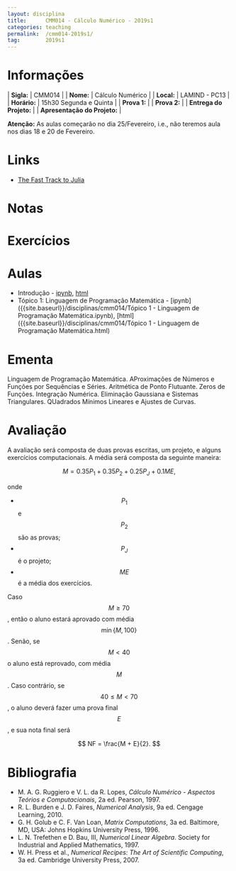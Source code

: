 ```yaml
---
layout: disciplina
title:      CMM014 - Cálculo Numérico - 2019s1
categories: teaching
permalink:  /cmm014-2019s1/
tag:        2019s1
---
```


# Informações

  |          **Sigla:**           | CMM014                 |
  |          **Nome:**            | Cálculo Numérico       |
  |          **Local:**           | LAMIND - PC13          |
  |          **Horário:**         | 15h30 Segunda e Quinta |
  |          **Prova 1:**         | 
  |          **Prova 2:**         | 
  |   **Entrega do Projeto:**     |
  | **Apresentação do Projeto:**  | 

**Atenção:** As aulas começarão no dia 25/Fevereiro, i.e., não teremos aula nos dias 18
e 20 de Fevereiro.

# Links

- [The Fast Track to Julia](https://juliadocs.github.io/Julia-Cheat-Sheet/)

# Notas

# Exercícios

# Aulas

- Introdução -
  [ipynb]({{site.baseurl}}/disciplinas/cmm014/Introdução.ipynb),
  [html]({{site.baseurl}}/disciplinas/cmm014/Introdução.html)
- Tópico 1: Linguagem de Programação Matemática -
  [ipynb]({{site.baseurl}}/disciplinas/cmm014/Tópico 1 - Linguagem de Programação Matemática.ipynb),
  [html]({{site.baseurl}}/disciplinas/cmm014/Tópico 1 - Linguagem de Programação Matemática.html)

# Ementa

Linguagem de Programação Matemática. AProximações de Números e Funções por Sequências e
Séries. Aritmética de Ponto Flutuante. Zeros de Funções. Integração Numérica. Eliminação
Gaussiana e Sistemas Triangulares. QUadrados Mínimos Lineares e Ajustes de Curvas.

# Avaliação

A avaliação será composta de duas provas escritas, um projeto, e alguns exercícios
computacionais.
A média será composta da seguinte maneira:

$$ M = 0.35 P_1 + 0.35 P_2 + 0.25 P_J + 0.1 ME, $$

onde

- $$P_1$$ e $$P_2$$ são as provas;
- $$P_J$$ é o projeto;
- $$ME$$ é a média dos exercícios.

Caso $$M \geq 70$$, então o aluno estará aprovado com média $$\min\{M, 100\}$$.
Senão, se $$M < 40$$ o aluno está reprovado, com média $$M$$.
Caso contrário, se $$40 \leq M < 70$$, o aluno deverá fazer uma prova final $$E$$, e
sua nota final será

$$ NF = \frac{M + E}{2}. $$

# Bibliografia

  - M. A. G. Ruggiero e V. L. da R. Lopes, *Cálculo Numérico - Aspectos Teórios e
   Computacionais*, 2a ed. Pearson, 1997.
  - R. L. Burden e J. D. Faires, *Numerical Analysis*, 9a ed. Cengage Learning,
    2010.
  - G. H. Golub e C. F. Van Loan, *Matrix Computations*, 3a ed. Baltimore, MD,
    USA: Johns Hopkins University Press, 1996.
  - L. N. Trefethen e D. Bau, III, *Numerical Linear Algebra*. Society for
    Industrial and Applied Mathematics, 1997.
  - W. H. Press et al., *Numerical Recipes: The Art of Scientific Computing*, 3a
    ed. Cambridge University Press, 2007.
